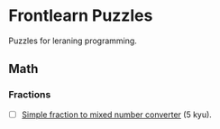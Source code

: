 # Frontlearn Puzzles

Puzzles for leraning programming.

## Math

### Fractions

- [ ] [Simple fraction to mixed number converter](https://www.codewars.com/kata/simple-fraction-to-mixed-number-converter) (5 kyu).
